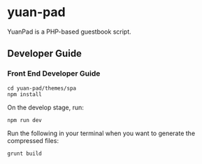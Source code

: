 # yuan-pad
YuanPad is a PHP-based guestbook script.

## Developer Guide

### Front End Developer Guide

```
cd yuan-pad/themes/spa
npm install
```

On the develop stage, run:

```
npm run dev
```

Run the following in your terminal when you want to generate the compressed files:

```
grunt build
```
